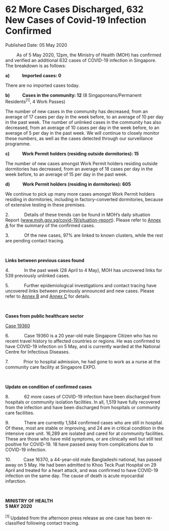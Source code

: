 <html>
    <meta http-equiv="Content-Type" content="text/html; charset=utf-8"/>
    <meta charset="utf-8"/>
    <title>62 More Cases Discharged, 632 New Cases of Covid-19 Infection Confirmed</title>
    <body><h1>62 More Cases Discharged, 632 New Cases of Covid-19 Infection Confirmed</h1>
    <p>Published Date: 05 May 2020</p> <p>&nbsp;&nbsp;&nbsp;&nbsp;&nbsp;&nbsp;&nbsp;&nbsp; As of 5 May 2020, 12pm, the Ministry of Health (MOH) has confirmed and verified an additional 632 cases of COVID-19 infection in Singapore. The breakdown is as follows: </p><p><strong>a)&nbsp;&nbsp;&nbsp;&nbsp;&nbsp;&nbsp;&nbsp;&nbsp;&nbsp;&nbsp;&nbsp; Imported cases: 0</strong></p><p>There are no imported cases today. </p><p><strong>b)&nbsp;&nbsp;&nbsp;&nbsp;&nbsp;&nbsp;&nbsp;&nbsp;&nbsp;&nbsp;&nbsp; Cases in the community: 12</strong> (8 Singaporeans/Permanent Residents<sup>[1]</sup>, 4 Work Passes)</p><p>The number of new cases in the community has decreased, from an average of 17 cases per day in the week before, to an average of 10 per day in the past week. The number of unlinked cases in the community has also decreased, from an average of 10 cases per day in the week before, to an average of 5 per day in the past week. We will continue to closely monitor these numbers, as well as the cases detected through our surveillance programme.</p><p><strong>c)&nbsp;&nbsp;&nbsp;&nbsp;&nbsp;&nbsp;&nbsp;&nbsp;&nbsp;&nbsp;&nbsp; Work Permit holders (residing outside dormitories): 15</strong></p><p>The number of new cases amongst Work Permit holders residing outside dormitories has decreased, from an average of 18 cases per day in the week before, to an average of 15 per day in the past week. </p><p><strong>d)&nbsp;&nbsp;&nbsp;&nbsp;&nbsp;&nbsp;&nbsp;&nbsp;&nbsp;&nbsp;&nbsp; Work Permit holders (residing in dormitories): 605</strong></p><p>We continue to pick up many more cases amongst Work Permit holders residing in dormitories, including in factory-converted dormitories, because of extensive testing in these premises. </p><p>2.&nbsp;&nbsp;&nbsp;&nbsp;&nbsp;&nbsp;&nbsp;&nbsp;&nbsp;&nbsp;&nbsp; Details of these trends can be found in MOH’s daily situation Report (<a title="" href="http://www.moh.gov.sg/covid-19/situation-report" target="_blank" data-saferedirecturl="https://www.google.com/url?q=http://www.moh.gov.sg/covid-19/situation-report&amp;source=gmail&amp;ust=1588776217452000&amp;usg=AFQjCNETNmFlJbFmpRcipvGGdcXqGfFyWA">www.moh.gov.sg/covid-19/<wbr>situation-report</a>). Please refer to <a title="Annex A" href="/docs/librariesprovider5/pressroom/annex-a-5-5.pdf?sfvrsn=f49d4e0d_2">Annex A</a>&nbsp;for the summary of the confirmed cases. </p><p>3.&nbsp;&nbsp;&nbsp;&nbsp;&nbsp;&nbsp;&nbsp;&nbsp;&nbsp;&nbsp;&nbsp; Of the new cases, 97% are linked to known clusters, while the rest are pending contact tracing. </p><p>&nbsp;</p><p><strong>Links between previous cases found</strong></p><p>4.&nbsp;&nbsp;&nbsp;&nbsp;&nbsp;&nbsp;&nbsp;&nbsp;&nbsp;&nbsp;&nbsp; In the past week (28 April to 4 May), MOH has uncovered links for 539 previously unlinked cases. </p><p>5.&nbsp;&nbsp;&nbsp;&nbsp;&nbsp;&nbsp;&nbsp;&nbsp;&nbsp;&nbsp;&nbsp; Further epidemiological investigations and contact tracing have uncovered links between previously announced and new cases. Please refer to <a title="Annex B" href="/docs/librariesprovider5/pressroom/annex-b-5-5.pdf?sfvrsn=d3f34691_2">Annex B</a>&nbsp;and <a title="Annex C" href="/docs/librariesprovider5/pressroom/annex-c-5-5.pdf?sfvrsn=100e87b8_2">Annex C</a>&nbsp;for details.</p><p>&nbsp;</p><p><strong>Cases from public healthcare sector</strong></p><p><u>Case 19360 </u></p><p>6.&nbsp;&nbsp;&nbsp;&nbsp;&nbsp;&nbsp;&nbsp;&nbsp;&nbsp;&nbsp;&nbsp; Case 19360 is a 20 year-old male Singapore Citizen who has no recent travel history to affected countries or regions. He was confirmed to have COVID-19 infection on 5 May, and is currently warded at the National Centre for Infectious Diseases.</p><p>7.&nbsp;&nbsp;&nbsp;&nbsp;&nbsp;&nbsp;&nbsp;&nbsp;&nbsp;&nbsp;&nbsp; Prior to hospital admission, he had gone to work as a nurse at the community care facility at Singapore EXPO.</p><p>&nbsp;</p><p><strong>Update on condition of confirmed cases</strong></p><p>8.&nbsp;&nbsp;&nbsp;&nbsp;&nbsp;&nbsp;&nbsp;&nbsp;&nbsp;&nbsp;&nbsp; 62 more cases of COVID-19 infection have been discharged from hospitals or community isolation facilities. In all, 1,519 have fully recovered from the infection and have been discharged from hospitals or community care facilities. </p><p>9.&nbsp;&nbsp;&nbsp;&nbsp;&nbsp;&nbsp;&nbsp;&nbsp;&nbsp;&nbsp;&nbsp; There are currently 1,584 confirmed cases who are still in hospital. Of these, most are stable or improving, and 24 are in critical condition in the intensive care unit. 16,289 are isolated and cared for at community facilities. These are those who have mild symptoms, or are clinically well but still test positive for COVID-19. 18 have passed away from complications due to COVID-19 infection. </p><p>10.&nbsp;&nbsp;&nbsp;&nbsp;&nbsp;&nbsp;&nbsp;&nbsp;&nbsp; Case 16370, a 44-year-old male Bangladeshi national, has passed away on 5 May. He had been admitted to Khoo Teck Puat Hospital on 29 April and treated for a heart attack, and was confirmed to have COVID-19 infection on the same day. The cause of death is acute myocardial infarction. </p><p>&nbsp;</p><p><strong>MINISTRY OF HEALTH<br>5 MAY 2020<br><br></strong><sup>[1] </sup>Updated from the afternoon press release as one case has been re-classified following contact tracing.</p></body>
</html>